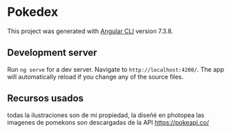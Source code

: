 # Pokedex

This project was generated with [Angular CLI](https://github.com/angular/angular-cli) version 7.3.8.

## Development server

Run `ng serve` for a dev server. Navigate to `http://localhost:4200/`. The app will automatically reload if you change any of the source files.

## Recursos usados

todas la ilustraciones son de mi propiedad, la diseñé en photopea
las imagenes de pomekons son descargadas de la API https://pokeapi.co/